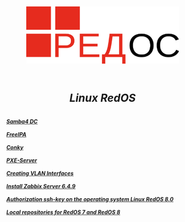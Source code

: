  <br/>
<p align="center">
<img src="./logo.png" width="400" height="150"/>
</p><br/>
<h1 align="Center"><i>Linux RedOS</i></h1>
 <br/>
<i> <a href="https://github.com/dimoroz772/Linux_RedOS/blob/main/Samba_DC"><b>Samba4 DC</b></a><br/><i/>
 <br/>
<i> <a href="https://github.com/dimoroz772/Linux_RedOS/blob/main/FreeIPA"><b>FreeIPA</b></a><br/><i/>
 <br/>
<i> <a href="https://github.com/dimoroz772/Linux_RedOS/blob/main/Conky"><b>Conky</b></a><br/><i/>
 <br/>
<i> <a href="https://github.com/dimoroz772/Linux_RedOS/blob/main/PXE-Server"><b>PXE-Server</b></a><br/><i/>
 <br/>
<i> <a href="https://github.com/dimoroz772/Linux_RedOS/blob/main/Creating_VLAN_Interfaces"><b>Creating VLAN Interfaces</b></a><br/><i/>
 <br/>
<i> <a href="https://github.com/dimoroz772/Linux_RedOS/blob/main/Install_Zabbix_Server_6.4.9"><b>Install Zabbix Server 6.4.9</b></a><br/><i/>
 <br/>
<i> <a href="https://github.com/dimoroz772/Linux_RedOS/blob/main/Authorization_ssh-key_on_the_operating_system_Linux_RedOS_8.0"><b>Authorization ssh-key on the operating system Linux RedOS 8.0</b></a><br/><i/>
 <br/>
<i> <a href="https://github.com/dimoroz772/Linux_RedOS/blob/main/Local_repositories_for_RedOS_7_and_RedOS_8"><b>Local repositories for RedOS 7 and RedOS 8</b></a><br/><i/>
